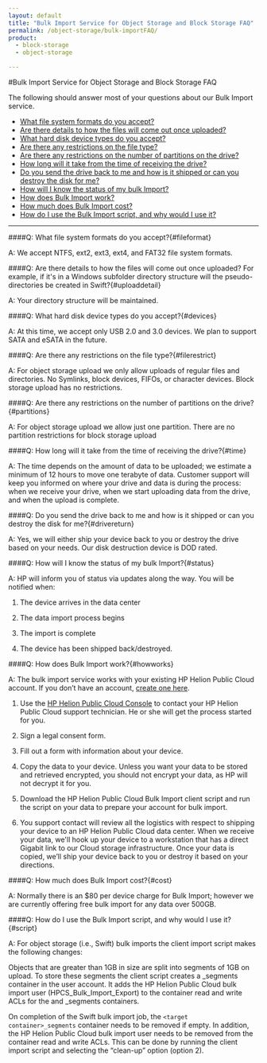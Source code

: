 ```yaml
---
layout: default
title: "Bulk Import Service for Object Storage and Block Storage FAQ"
permalink: /object-storage/bulk-importFAQ/
product:
  - block-storage
  - object-storage

---
```

<!--PUBLISHED-->
#Bulk Import Service for Object Storage and Block Storage FAQ

The following should answer most of your questions about our Bulk Import service.

- [What file system formats do you accept?](#fileformat)
- [Are there details to how the files will come out once uploaded?](#uploaddetail)
- [What hard disk device types do you accept?](#devices)
- [Are there any restrictions on the file type?](#filerestrict)
- [Are there any restrictions on the number of partitions on the drive?](#partitions)
- [How long will it take from the time of receiving the drive?](#time)
- [Do you send the drive back to me and how is it shipped or can you destroy the disk for me?](#drivereturn)
- [How will I know the status of my bulk Import?](#status)
- [How does Bulk Import work?](#howworks)
- [How much does Bulk Import cost?](#cost)
- [How do I use the Bulk Import script, and why would I use it?](#script)

_____________

####Q:	What file system formats do you accept?{#fileformat}

A: 	We accept NTFS, ext2, ext3, ext4, and FAT32 file system formats.

####Q:	Are there details to how the files will come out once uploaded? For example, if it's in a Windows subfolder directory structure will the pseudo-directories be created in Swift?{#uploaddetail}

A:	Your directory structure will be maintained.

####Q:	What hard disk device types do you accept?{#devices}

A:	At this time, we accept only USB 2.0 and 3.0 devices. We plan to support SATA and eSATA in the future.

####Q:	Are there any restrictions on the file type?{#filerestrict}

A:	For object storage upload we only allow uploads of regular files and directories. No Symlinks, block devices, FIFOs, or character devices. 
	Block storage upload has no restrictions.

####Q:	Are there any restrictions on the number of partitions on the drive?{#partitions}

A:	For object storage upload we allow just one partition. There are no partition restrictions for block storage upload

####Q:	How long will it take from the time of receiving the drive?{#time}

A:	The time depends on the amount of data to be uploaded; we estimate a minimum of 12 hours to move one terabyte of data. Customer support will keep you informed on where your drive and data is during the process:  when we receive your drive, when we start uploading data from the drive, and when the upload is complete.

####Q:	Do you send the drive back to me and how is it shipped or can you destroy the disk for me?{#drivereturn}

A:	Yes, we will either ship your device back to you or destroy the drive based on your needs. Our disk destruction device is DOD rated. 

####Q:	How will I know the status of my bulk Import?{#status}

A:	HP will inform you of status via updates along the way. You will be notified when:

1.	The device arrives in the data center

2.	The data import process begins

3.	The import is complete

4.	The device has been shipped back/destroyed.


####Q:	How does Bulk Import work?{#howworks}

A:	The bulk import service works with your existing HP Helion Public Cloud account. If you don’t have an account, [create one here](http://www.hpcloud.com/free-trial).
1.	Use the 
[HP Helion Public Cloud Console](https://horizon.hpcloud.com/) to contact your HP Helion Public Cloud support technician. He or she will get the process started for you. 

2.	Sign a legal consent form.

3.	Fill out a form with information about your device.

4.	Copy the data to your device. Unless you want your data to be stored and retrieved encrypted, you should not encrypt your data, as HP will not decrypt it for you.

5.	Download the HP Helion Public Cloud Bulk Import client script and run the script on your data to prepare your account for bulk import.

6.	You support contact will review all the logistics with respect to shipping your device to an HP Helion Public Cloud data center. When we receive your data, we'll hook up your device to a workstation that has a direct Gigabit link to our Cloud storage infrastructure. Once your data is copied, we’ll ship your device back to you or destroy it based on your directions.

####Q:	How much does Bulk Import cost?{#cost}

A:	Normally there is an $80 per device charge for Bulk Import; however we are currently offering free bulk import for any data over 500GB.

####Q:	How do I use the Bulk Import script, and why would I use it?{#script}

A:	For object storage (i.e., Swift) bulk imports the client import script makes the following changes:

Objects that are greater than 1GB in size are split into segments of 1GB on upload.  To store these segments the client script creates a <target container>_segments container in the user account.
It adds the HP Helion Public Cloud bulk import user (HPCS_Bulk_Import_Export) to the container read and write ACLs for the <target container> and <target container>_segments containers.

On completion of the Swift bulk import job, the `<target container>_segments` container needs to be removed if empty.  In addition, the HP Helion Public Cloud bulk import user needs to be removed from the container read and write ACLs.  This can be done by running the client import script and selecting the &ldquo;clean-up&rdquo; option (option 2).




